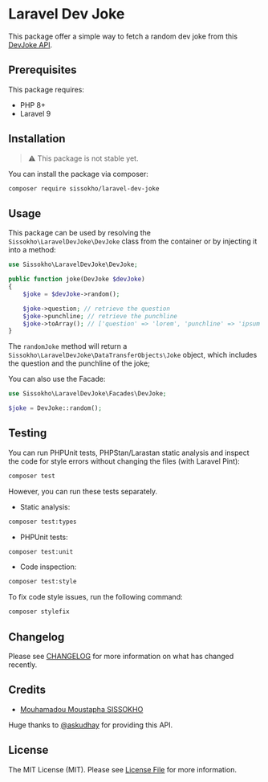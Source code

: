 # Laravel Dev Joke

This package offer a simple way to fetch a random dev joke from this [DevJoke API](https://documenter.getpostman.com/view/16443297/TzkyLee7).

## Prerequisites

This package requires:

-   PHP 8+
-   Laravel 9

## Installation

> :warning: This package is not stable yet.

You can install the package via composer:

```bash
composer require sissokho/laravel-dev-joke
```

## Usage

This package can be used by resolving the `Sissokho\LaravelDevJoke\DevJoke` class from the container or by injecting it into a method:

```php
use Sissokho\LaravelDevJoke\DevJoke;

public function joke(DevJoke $devJoke)
{
    $joke = $devJoke->random();

    $joke->question; // retrieve the question
    $joke->punchline; // retrieve the punchline
    $joke->toArray(); // ['question' => 'lorem', 'punchline' => 'ipsum']
}
```

The `randomJoke` method will return a `Sissokho\LaravelDevJoke\DataTransferObjects\Joke` object, which includes the question and the punchline of the joke;

You can also use the Facade:

```php
use Sissokho\LaravelDevJoke\Facades\DevJoke;

$joke = DevJoke::random();
```

## Testing

You can run PHPUnit tests, PHPStan/Larastan static analysis and inspect the code for style errors without changing the files (with Laravel Pint):

```bash
composer test
```

However, you can run these tests separately.

-   Static analysis:

```bash
composer test:types
```

-   PHPUnit tests:

```bash
composer test:unit
```

-   Code inspection:

```bash
composer test:style
```

To fix code style issues, run the following command:

```bash
composer stylefix
```

## Changelog

Please see [CHANGELOG](./CHANGELOG.md) for more information on what has changed recently.

## Credits

-   [Mouhamadou Moustapha SISSOKHO](https://github.com/sissokho)

Huge thanks to [@askudhay](https://twitter.com/askudhay) for providing this API.

## License

The MIT License (MIT). Please see [License File](./LICENSE.md) for more information.
